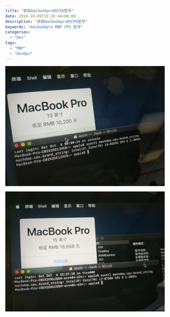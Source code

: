 ```yaml
---
title: "获取macbookpro的CPU型号"
date: 2018-10-09T15:28:44+08:00
description: "获取macbookpro的CPU型号"
keywords: "macbookpro MBP CPU 型号"
categories:
  - "Dev"
tags:
  - "MBP"
  - "DevOps"
---
```


![](/img/dev/mac-cpu-type01.jpg)

![](/img/dev/mac-cpu-type02.jpg)
